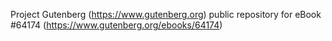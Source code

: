 Project Gutenberg (https://www.gutenberg.org) public repository for eBook #64174 (https://www.gutenberg.org/ebooks/64174)

